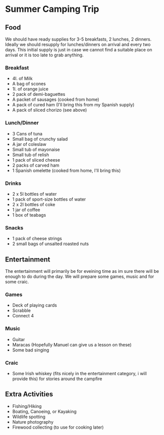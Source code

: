 # Summer Camping Trip

## Food

We should have ready supplies for 3-5 breakfasts, 2 lunches, 2 dinners. Ideally we should resupply for lunches/dinners on arrival and every two days. This initial supply is just in case we cannot find a suitable place on arrival or it is too late to grab anything.

### Breakfast
- 4l. of Milk
- A bag of scones
- 1l. of orange juice
- 2 pack of demi-baguettes
- A packet of sausages (cooked from home)
- A pack of cured ham (I'll bring this from my Spanish supply)
- A pack of sliced chorizo (see above) 

### Lunch/Dinner
- 3 Cans of tuna
- Small bag of crunchy salad
- A jar of coleslaw
- Small tub of mayonaise
- Small tub of relish
- 1 pack of sliced cheese
- 2 packs of carved ham
- 1 Spanish omelette (cooked from home, I'll bring this)

### Drinks
- 2 x 5l bottles of water
- 1 pack of sport-size bottles of water
- 2 x 2l bottles of coke
- 1 jar of coffee
- 1 box of teabags

### Snacks
- 1 pack of cheese strings
- 2 small bags of unsalted roasted nuts



## Entertainment

The entertainment will primarily be for eveining time as im sure there will be enough to do during the day. We will prepare some games, music and for some craic.

### Games
- Deck of playing cards
- Scrabble
- Connect 4

### Music
- Guitar
- Maracas (Hopefully Manuel can give us a lesson on these)
- Some bad singing

### Craic
- Some Irish whiskey (fits nicely in the entertainment category, i will provide this) for stories around the campfire

## Extra Activities
 - Fishing/Hiking
 - Boating, Canoeing, or Kayaking
 - Wildlife spotting
 - Nature photography
 - Firewood collecting (to use for cooking later)
 
